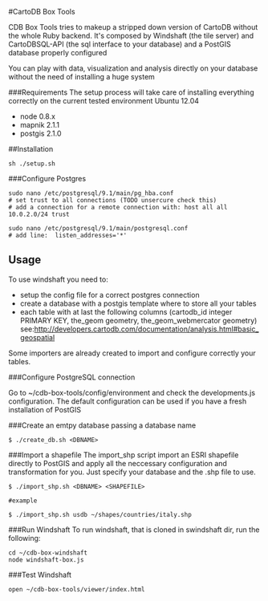 #CartoDB Box Tools


CDB Box Tools tries to makeup a stripped down version of CartoDB without the whole Ruby backend. It's composed by Windshaft (the tile server) and CartoDBSQL-API (the sql interface to your database) and a PostGIS database properly configured

You can play with data, visualization and analysis directly on your database without the need of installing a huge system

###Requirements
The setup process will take care of installing everything correctly on the current tested environment Ubuntu 12.04

* node 0.8.x
* mapnik 2.1.1
* postgis 2.1.0


##Installation

	sh ./setup.sh	


###Configure Postgres
	
	sudo nano /etc/postgresql/9.1/main/pg_hba.conf
	# set trust to all connections (TODO unsercure check this)
	# add a connection for a remote connection with: host all all 10.0.2.0/24 trust  

	sudo nano /etc/postgresql/9.1/main/postgresql.conf
	# add line:  listen_addresses='*'


## Usage

To use windshaft you need to:
* setup the config file for a correct postgres connection
* create a database with a postgis template where to store all your tables
* each table with at last the following columns (cartodb_id integer PRIMARY KEY, the_geom geometry, the_geom_webmercator geometry) see:<http://developers.cartodb.com/documentation/analysis.html#basic_geospatial>

Some importers are already created to import and configure correctly your tables.

###Configure PostgreSQL connection

Go to ~/cdb-box-tools/config/environment and check the developments.js configuration. The default configuration can be used if you have a fresh installation of PostGIS

###Create an emtpy database passing a database name
	
	$ ./create_db.sh <DBNAME>


	
###Import a shapefile
The import_shp script import an ESRI shapefile directly to PostGIS and apply all the neccessary configuration and transformation for you. Just specify your database and the .shp file to use.

	
	$ ./import_shp.sh <DBNAME> <SHAPEFILE>
	
	#example
	
	$ ./import_shp.sh usdb ~/shapes/countries/italy.shp
	
	


###Run Windshaft
To run windshaft, that is cloned in swindshaft dir, run the following:

	cd ~/cdb-box-windshaft
	node windshaft-box.js
 
	
	
###Test Windshaft

	open ~/cdb-box-tools/viewer/index.html
	

